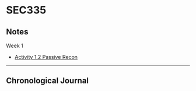 # SEC335
Notes
------
Week 1
* [Activity 1.2 Passive Recon](https://github.com/gabequinto/SEC335/blob/f3ee367a7778133d879d70829208ed048a33f386/Activity1.2.md)
------
Chronological Journal
------
